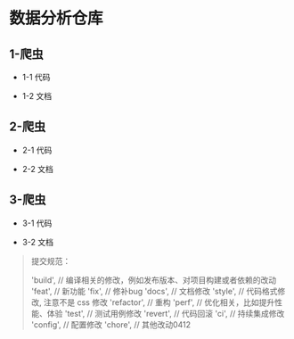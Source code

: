# 数据分析仓库

## 1-爬虫

- 1-1 代码

- 1-2 文档

## 2-爬虫

-  2-1 代码

-  2-2 文档

## 3-爬虫

-  3-1 代码

-  3-2 文档



>提交规范：
>
>'build', // 编译相关的修改，例如发布版本、对项目构建或者依赖的改动
>'feat', // 新功能
>'fix', // 修补bug
>'docs', // 文档修改
>'style', // 代码格式修改, 注意不是 css 修改
>'refactor', // 重构
>'perf', // 优化相关，比如提升性能、体验
>'test', // 测试用例修改
>'revert', // 代码回滚
>'ci', // 持续集成修改
>'config', // 配置修改
>'chore', // 其他改动0412


